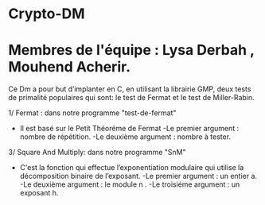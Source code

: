# Crypto-DM 
# Membres de l'équipe : Lysa Derbah , Mouhend Acherir.

Ce Dm a pour but  d’implanter en C, en utilisant la librairie GMP, deux tests de primalité populaires qui sont:
le test de Fermat et le test de Miller-Rabin.

1/ Fermat : dans notre programme "test-de-fermat"
* Il est basé sur le Petit Théoréme de Fermat
-Le premier argument : nombre de répétition.
-Le deuxième argument : nombre à tester.

3/ Square And Multiply: dans notre programme "SnM"
* C'est la fonction qui effectue l’exponentiation modulaire qui utilise la décomposition binaire de l’exposant.
-Le premier argument : un entier a.
-Le deuxième argument :  le module n .
-Le troisiéme argument : un exposant h.
